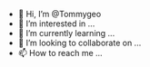 - 👋 Hi, I’m @Tommygeo
- 👀 I’m interested in ...
- 🌱 I’m currently learning ...
- 💞️ I’m looking to collaborate on ...
- 📫 How to reach me ...

<!---
Tommygeo/Tommygeo is a ✨ special ✨ repository because its `README.md` (this file) appears on your GitHub profile.
You can click the Preview link to take a look at your changes.
--->
